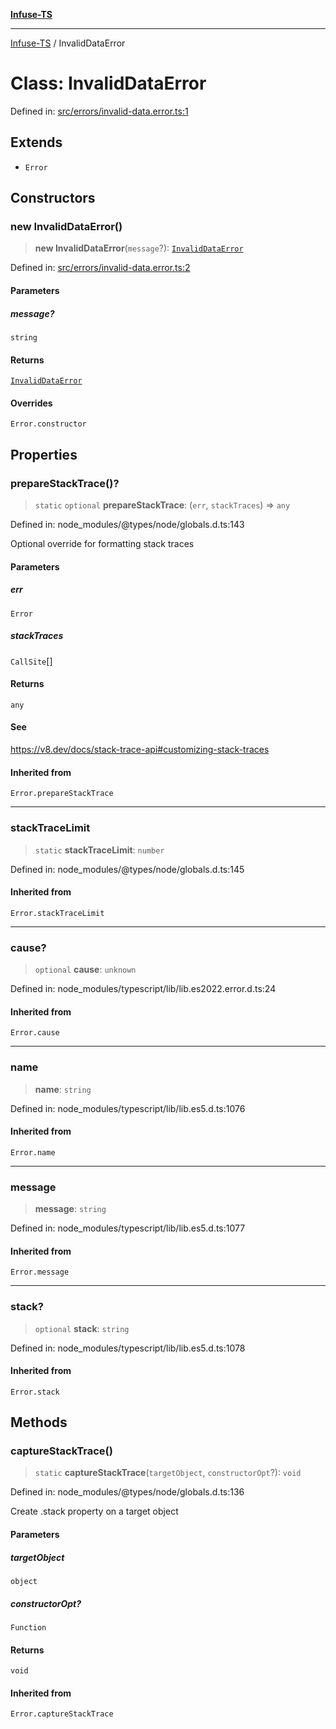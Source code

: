 [**Infuse-TS**](../README.md)

***

[Infuse-TS](../README.md) / InvalidDataError

# Class: InvalidDataError

Defined in: [src/errors/invalid-data.error.ts:1](https://github.com/D-Kay6/Infuse-TS/blob/a8c30be6111883959cfa2434b18c1b26f87c6a92/src/errors/invalid-data.error.ts#L1)

## Extends

- `Error`

## Constructors

### new InvalidDataError()

> **new InvalidDataError**(`message`?): [`InvalidDataError`](InvalidDataError.md)

Defined in: [src/errors/invalid-data.error.ts:2](https://github.com/D-Kay6/Infuse-TS/blob/a8c30be6111883959cfa2434b18c1b26f87c6a92/src/errors/invalid-data.error.ts#L2)

#### Parameters

##### message?

`string`

#### Returns

[`InvalidDataError`](InvalidDataError.md)

#### Overrides

`Error.constructor`

## Properties

### prepareStackTrace()?

> `static` `optional` **prepareStackTrace**: (`err`, `stackTraces`) => `any`

Defined in: node\_modules/@types/node/globals.d.ts:143

Optional override for formatting stack traces

#### Parameters

##### err

`Error`

##### stackTraces

`CallSite`[]

#### Returns

`any`

#### See

https://v8.dev/docs/stack-trace-api#customizing-stack-traces

#### Inherited from

`Error.prepareStackTrace`

***

### stackTraceLimit

> `static` **stackTraceLimit**: `number`

Defined in: node\_modules/@types/node/globals.d.ts:145

#### Inherited from

`Error.stackTraceLimit`

***

### cause?

> `optional` **cause**: `unknown`

Defined in: node\_modules/typescript/lib/lib.es2022.error.d.ts:24

#### Inherited from

`Error.cause`

***

### name

> **name**: `string`

Defined in: node\_modules/typescript/lib/lib.es5.d.ts:1076

#### Inherited from

`Error.name`

***

### message

> **message**: `string`

Defined in: node\_modules/typescript/lib/lib.es5.d.ts:1077

#### Inherited from

`Error.message`

***

### stack?

> `optional` **stack**: `string`

Defined in: node\_modules/typescript/lib/lib.es5.d.ts:1078

#### Inherited from

`Error.stack`

## Methods

### captureStackTrace()

> `static` **captureStackTrace**(`targetObject`, `constructorOpt`?): `void`

Defined in: node\_modules/@types/node/globals.d.ts:136

Create .stack property on a target object

#### Parameters

##### targetObject

`object`

##### constructorOpt?

`Function`

#### Returns

`void`

#### Inherited from

`Error.captureStackTrace`
